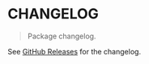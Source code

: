 # CHANGELOG

> Package changelog.

See [GitHub Releases](https://github.com/stdlib-js/assert-is-typed-array-length/releases) for the changelog.